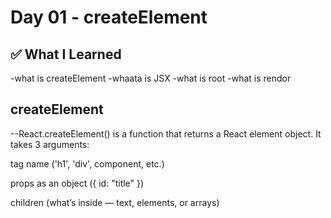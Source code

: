 # Day 01 - createElement 

## ✅ What I Learned

-what is createElement
-whaata is JSX
-what is root 
-what is rendor

## createElement

--React.createElement() is a function that returns a React element object.
It takes 3 arguments:

tag name ('h1', 'div', component, etc.)

props as an object ({ id: "title" })

children (what’s inside — text, elements, or arrays)
